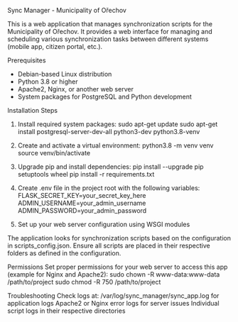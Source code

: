 Sync Manager - Municipality of Ořechov

This is a web application that manages synchronization scripts for the Municipality of Ořechov. 
It provides a web interface for managing and scheduling various synchronization tasks between different systems (mobile app, citizen portal, etc.).

Prerequisites
- Debian-based Linux distribution
- Python 3.8 or higher
- Apache2, Nginx, or another web server
- System packages for PostgreSQL and Python development

Installation Steps
 1. Install required system packages:
    sudo apt-get update
    sudo apt-get install postgresql-server-dev-all python3-dev python3.8-venv

 2. Create and activate a virtual environment:
    python3.8 -m venv venv
    source venv/bin/activate

 3. Upgrade pip and install dependencies:
    pip install --upgrade pip setuptools wheel
    pip install -r requirements.txt

 4. Create .env file in the project root with the following variables:
    FLASK_SECRET_KEY=your_secret_key_here
    ADMIN_USERNAME=your_admin_username
    ADMIN_PASSWORD=your_admin_password

 5. Set up your web server configuration using WSGI modules

The application looks for synchronization scripts based on the configuration in scripts_config.json.
Ensure all scripts are placed in their respective folders as defined in the configuration.

Permissions
Set proper permissions for your web server to access this app (example for Nginx and Apache2):
sudo chown -R www-data:www-data /path/to/project
sudo chmod -R 750 /path/to/project

Troubleshooting
Check logs at:
/var/log/sync_manager/sync_app.log for application logs
Apache2 or Nginx error logs for server issues
Individual script logs in their respective directories
